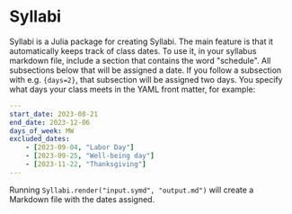 # Syllabi

Syllabi is a Julia package for creating Syllabi. The main feature is that it automatically keeps track of class dates. To use it, in your syllabus markdown file, include a section that contains the word "schedule". All subsections below that will be assigned a date. If you follow a subsection with e.g. `{days=2}`, that subsection will be assigned two days. You specify what days your class meets in the YAML front matter, for example:

```yaml
---
start_date: 2023-08-21
end_date: 2023-12-06
days_of_week: MW
excluded_dates:
    - [2023-09-04, "Labor Day"]
    - [2023-09-25, "Well-being day"]
    - [2023-11-22, "Thanksgiving"]
---
```

Running `Syllabi.render("input.symd", "output.md")` will create a Markdown file with the dates assigned.
